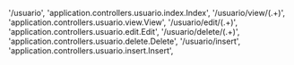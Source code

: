'/usuario', 'application.controllers.usuario.index.Index',
'/usuario/view/(.+)', 'application.controllers.usuario.view.View',
'/usuario/edit/(.+)', 'application.controllers.usuario.edit.Edit',
'/usuario/delete/(.+)', 'application.controllers.usuario.delete.Delete',
'/usuario/insert', 'application.controllers.usuario.insert.Insert',